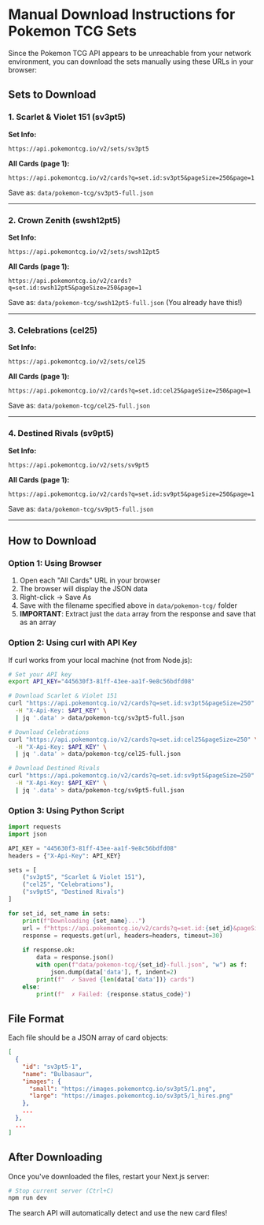 # Manual Download Instructions for Pokemon TCG Sets

Since the Pokemon TCG API appears to be unreachable from your network environment, you can download the sets manually using these URLs in your browser:

## Sets to Download

### 1. Scarlet & Violet 151 (sv3pt5)
**Set Info:**
```
https://api.pokemontcg.io/v2/sets/sv3pt5
```

**All Cards (page 1):**
```
https://api.pokemontcg.io/v2/cards?q=set.id:sv3pt5&pageSize=250&page=1
```

Save as: `data/pokemon-tcg/sv3pt5-full.json`

---

### 2. Crown Zenith (swsh12pt5)
**Set Info:**
```
https://api.pokemontcg.io/v2/sets/swsh12pt5
```

**All Cards (page 1):**
```
https://api.pokemontcg.io/v2/cards?q=set.id:swsh12pt5&pageSize=250&page=1
```

Save as: `data/pokemon-tcg/swsh12pt5-full.json` (You already have this!)

---

### 3. Celebrations (cel25)
**Set Info:**
```
https://api.pokemontcg.io/v2/sets/cel25
```

**All Cards (page 1):**
```
https://api.pokemontcg.io/v2/cards?q=set.id:cel25&pageSize=250&page=1
```

Save as: `data/pokemon-tcg/cel25-full.json`

---

### 4. Destined Rivals (sv9pt5)
**Set Info:**
```
https://api.pokemontcg.io/v2/sets/sv9pt5
```

**All Cards (page 1):**
```
https://api.pokemontcg.io/v2/cards?q=set.id:sv9pt5&pageSize=250&page=1
```

Save as: `data/pokemon-tcg/sv9pt5-full.json`

---

## How to Download

### Option 1: Using Browser
1. Open each "All Cards" URL in your browser
2. The browser will display the JSON data
3. Right-click → Save As
4. Save with the filename specified above in `data/pokemon-tcg/` folder
5. **IMPORTANT**: Extract just the `data` array from the response and save that as an array

### Option 2: Using curl with API Key
If curl works from your local machine (not from Node.js):

```bash
# Set your API key
export API_KEY="445630f3-81ff-43ee-aa1f-9e8c56bdfd08"

# Download Scarlet & Violet 151
curl "https://api.pokemontcg.io/v2/cards?q=set.id:sv3pt5&pageSize=250" \
  -H "X-Api-Key: $API_KEY" \
  | jq '.data' > data/pokemon-tcg/sv3pt5-full.json

# Download Celebrations  
curl "https://api.pokemontcg.io/v2/cards?q=set.id:cel25&pageSize=250" \
  -H "X-Api-Key: $API_KEY" \
  | jq '.data' > data/pokemon-tcg/cel25-full.json

# Download Destined Rivals
curl "https://api.pokemontcg.io/v2/cards?q=set.id:sv9pt5&pageSize=250" \
  -H "X-Api-Key: $API_KEY" \
  | jq '.data' > data/pokemon-tcg/sv9pt5-full.json
```

### Option 3: Using Python Script
```python
import requests
import json

API_KEY = "445630f3-81ff-43ee-aa1f-9e8c56bdfd08"
headers = {"X-Api-Key": API_KEY}

sets = [
    ("sv3pt5", "Scarlet & Violet 151"),
    ("cel25", "Celebrations"),
    ("sv9pt5", "Destined Rivals")
]

for set_id, set_name in sets:
    print(f"Downloading {set_name}...")
    url = f"https://api.pokemontcg.io/v2/cards?q=set.id:{set_id}&pageSize=250"
    response = requests.get(url, headers=headers, timeout=30)
    
    if response.ok:
        data = response.json()
        with open(f"data/pokemon-tcg/{set_id}-full.json", "w") as f:
            json.dump(data['data'], f, indent=2)
        print(f"  ✓ Saved {len(data['data'])} cards")
    else:
        print(f"  ✗ Failed: {response.status_code}")
```

## File Format

Each file should be a JSON array of card objects:
```json
[
  {
    "id": "sv3pt5-1",
    "name": "Bulbasaur",
    "images": {
      "small": "https://images.pokemontcg.io/sv3pt5/1.png",
      "large": "https://images.pokemontcg.io/sv3pt5/1_hires.png"
    },
    ...
  },
  ...
]
```

## After Downloading

Once you've downloaded the files, restart your Next.js server:
```bash
# Stop current server (Ctrl+C)
npm run dev
```

The search API will automatically detect and use the new card files!

